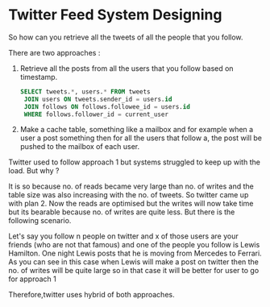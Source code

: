 # Twitter Feed System Designing

So how can you retrieve all the tweets of all the people that you follow.

There are two approaches : 
  1. Retrieve all the posts from all the users that you follow based on timestamp.
      ```sql
      SELECT tweets.*, users.* FROM tweets
       JOIN users ON tweets.sender_id = users.id
       JOIN follows ON follows.followee_id = users.id
       WHERE follows.follower_id = current_user
      ```

  2. Make a cache table, something like a mailbox and for example when a user a post something then for all the users that follow a,
     the post will be pushed to the mailbox of each user.

Twitter used to follow approach 1 but systems struggled to keep up with the load.
But why ?

It is so because no. of reads became very large than no. of writes and the table size was also increasing with the no. of tweets.
So twitter came up with plan 2. Now the reads are optimised but the writes will now take time but its bearable because no. of 
writes are quite less. But there is the following scenario.

Let's say you follow n people on twitter and x of those users are your friends (who are not that famous) and one of the people you
follow is Lewis Hamilton. One night Lewis posts that he is moving from Mercedes to Ferrari. As you can see in this case when Lewis
will make a post on twitter then the no. of writes will be quite large so in that case it will be better for user to go for approach 1

Therefore,twitter uses hybrid of both approaches.



